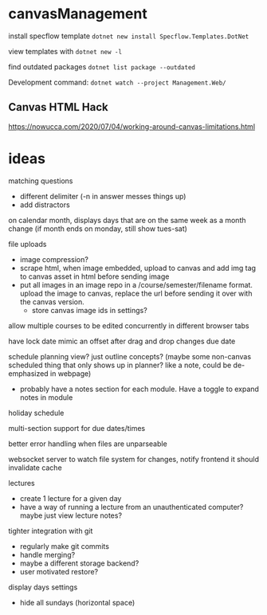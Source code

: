 # canvasManagement


install specflow template `dotnet new install Specflow.Templates.DotNet`

view templates with `dotnet new -l`

find outdated packages `dotnet list package --outdated`


Development command: `dotnet watch --project Management.Web/`


## Canvas HTML Hack

<https://nowucca.com/2020/07/04/working-around-canvas-limitations.html>

# ideas

matching questions

- different delimiter (-n in answer messes things up)
- add distractors

on calendar month, displays days that are on the same week as a month change (if month ends on monday, still show tues-sat)

file uploads
- image compression?
- scrape html, when image embedded, upload to canvas and add img tag to canvas asset in html before sending image
- put all images in an image repo in a /course/semester/filename format. upload the image to canvas, replace the url before sending it over with the canvas version.
    - store canvas image ids in settings?

allow multiple courses to be edited concurrently in different browser tabs

have lock date mimic an offset after drag and drop changes due date

schedule planning view? just outline concepts? (maybe some non-canvas scheduled thing that only shows up in planner? like a note, could be de-emphasized in webpage)
- probably have a notes section for each module. Have a toggle to expand notes in module

holiday schedule

multi-section support for due dates/times

better error handling when files are unparseable

websocket server to watch file system for changes, notify frontend it should invalidate cache

lectures
- create 1 lecture for a given day
- have a way of running a lecture from an unauthenticated computer? maybe just view lecture notes?


tighter integration with git
- regularly make git commits
- handle merging?
- maybe a different storage backend?
- user motivated restore?

display days settings
- hide all sundays (horizontal space)
